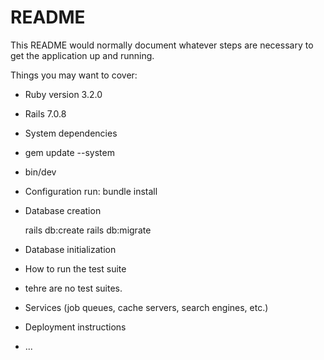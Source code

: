 # README

This README would normally document whatever steps are necessary to get the
application up and running.

Things you may want to cover:

* Ruby version 3.2.0
* Rails 7.0.8

* System dependencies
* gem update --system
* bin/dev

* Configuration
  run: bundle install

* Database creation

  rails db:create
  rails db:migrate
  

* Database initialization

* How to run the test suite
* tehre are no test suites. 

* Services (job queues, cache servers, search engines, etc.)

* Deployment instructions

* ...
